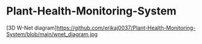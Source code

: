# Plant-Health-Monitoring-System
[3D W-Net diagram]https://github.com/erikaj0037/Plant-Health-Monitoring-System/blob/main/wnet_diagram.jpg